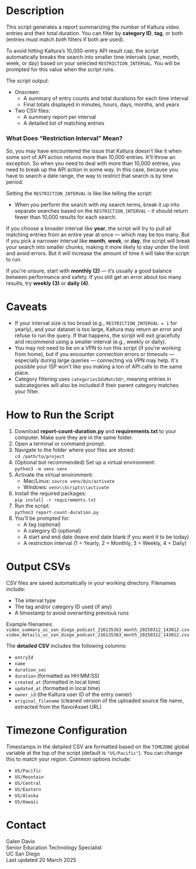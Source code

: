 # Description
This script generates a report summarizing the number of Kaltura video entries and their total duration. You can filter by **category ID**, **tag**, or both (entries must match *both* filters if both are used).

To avoid hitting Kaltura’s 10,000-entry API result cap, the script automatically breaks the search into smaller time intervals (year, month, week, or day) based on your selected `RESTRICTION_INTERVAL`. You will be prompted for this value when the script runs.

The script output:
- Onscreen:
  - A summary of entry counts and total durations for each time interval
  - Final totals displayed in minutes, hours, days, months, and years
- Two CSV files:
  - A summary report per interval
  - A detailed list of matching entries
 
### What Does “Restriction Interval” Mean?

So, you may have encountered the issue that Kaltura doesn't like it when some sort of API action returns more than 10,000 entries. It'll throw an exception. So when you need to deal with more than 10,000 entries, you need to break up the API action in some way. In this case, because you have to search a date range, the way to restrict that search is by time period.

Setting the `RESTRICTION_INTERVAL` is like like telling the script:  
* When you perform the search with my search terms, break it up into separate searches based on the `RESTRICTION_INTERVAL` - it should return fewer than 10,000 results for each search.

If you choose a broader interval like **year**, the script will try to pull all matching entries from an entire year at once — which may be too many. But if you pick a narrower interval like **month**, **week**, or **day**, the script will break your search into smaller chunks, making it more likely to stay under the limit and avoid errors. But it will increase the amount of time it will take the script to run. 

If you're unsure, start with **monthly (2)** — it’s usually a good balance between performance and safety. If you still get an error about too many results, try **weekly (3)** or **daily (4)**.

# Caveats
- If your interval size is too broad (e.g., `RESTRICTION_INTERVAL = 1` for yearly), and your dataset is too large, Kaltura may return an error and refuse to run the query. If that happens, the script will exit gracefully and recommend using a smaller interval (e.g., weekly or daily).
- You may not need to be on a VPN to run this script (if you're working from home), but if you encounter connection errors or timeouts — especially during large queries — connecting via VPN may help. It's possible your ISP won't like you making a ton of API calls to the same place. 
- Category filtering uses `categoriesIdsMatchOr`, meaning entries in subcategories will also be included if their parent category matches your filter.

# How to Run the Script
1. Download **report-count-duration.py** and **requirements.txt** to your computer. Make sure they are in the same folder.
2. Open a terminal or command prompt.
3. Navigate to the folder where your files are stored:  
   `cd /path/to/project`
4. (Optional but recommended) Set up a virtual environment:  
   `python3 -m venv venv`
5. Activate the virtual environment:  
   - Mac/Linux: `source venv/bin/activate`  
   - Windows: `venv\\Scripts\\activate`
6. Install the required packages:  
   `pip install -r requirements.txt`
7. Run the script:  
   `python3 report-count-duration.py`
8. You’ll be prompted for:
   - A tag (optional)
   - A category ID (optional)
   - A start and end date (leave end date blank if you want it to be today)
   - A restriction interval (1 = Yearly, 2 = Monthly, 3 = Weekly, 4 = Daily)

# Output CSVs
CSV files are saved automatically in your working directory. Filenames include:
- The interval type
- The tag and/or category ID used (if any)
- A timestamp to avoid overwriting previous runs

Example filenames:  
`video_summary_uc_san_diego_podcast_216135363_month_20250312_143012.csv`  
`video_details_uc_san_diego_podcast_216135363_month_20250312_143012.csv`

The **detailed CSV** includes the following columns:
- `entryId`
- `name`
- `duration_sec`
- `duration` (formatted as HH:MM:SS)
- `created_at` (formatted in local time)
- `updated_at` (formatted in local time)
- `owner_id` (the Kaltura user ID of the entry owner)
- `original_filename` (cleaned version of the uploaded source file name, extracted from the flavorAsset URL)


# Timezone Configuration
Timestamps in the detailed CSV are formatted based on the `TIMEZONE` global variable at the top of the script (default is `"US/Pacific"`). You can change this to match your region. Common options include:
- `US/Pacific`
- `US/Mountain`
- `US/Central`
- `US/Eastern`
- `US/Alaska`
- `US/Hawaii`

# Contact
Galen Davis  
Senior Education Technology Specialist  
UC San Diego  
Last updated 20 March 2025
